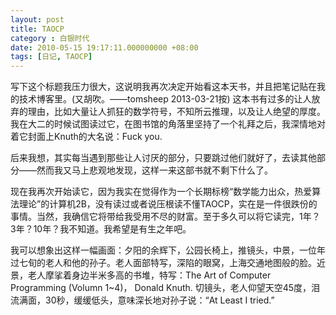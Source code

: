 ```yaml
---
layout: post 
title: TAOCP 
category : 白银时代
date: 2010-05-15 19:17:11.000000000 +08:00
tags: [日记, TAOCP]
---
```


写下这个标题我压力很大，这说明我再次决定开始看这本天书，并且把笔记贴在我的技术博客里。(又胡吹。——tomsheep 2013-03-21按) 这本书有过多的让人放弃的理由，比如大量让人抓狂的数学符号，不知所云推理，以及让人绝望的厚度。我在大二的时候试图读过它，在图书馆的角落里坚持了一个礼拜之后，我深情地对着它封面上Knuth的大名说：Fuck you.
  
后来我想，其实每当遇到那些让人讨厌的部分，只要跳过他们就好了，去读其他部分——然而我又马上悲观地发现，这样一来这部书就不剩下什么了。
  
现在我再次开始读它，因为我实在觉得作为一个长期标榜“数学能力出众，热爱算法理论”的计算机2B，没有读过或者说压根读不懂TAOCP，实在是一件很跌份的事情。当然，我确信它将带给我受用不尽的财富。至于多久可以将它读完，1年？3年？10年？我不知道。我希望是有生之年吧。
  
我可以想象出这样一幅画面：夕阳的余辉下，公园长椅上，推镜头，中景，一位年过七旬的老人和他的孙子。老人面部特写，深陷的眼窝，上海交通地图般的脸。近景，老人摩挲着身边半米多高的书堆，特写：The Art of Computer Programming (Volumn 1~4)， Donald Knuth. 切镜头，老人仰望天空45度，泪流满面，30秒，缓缓低头，意味深长地对孙子说：“At Least I tried.”

